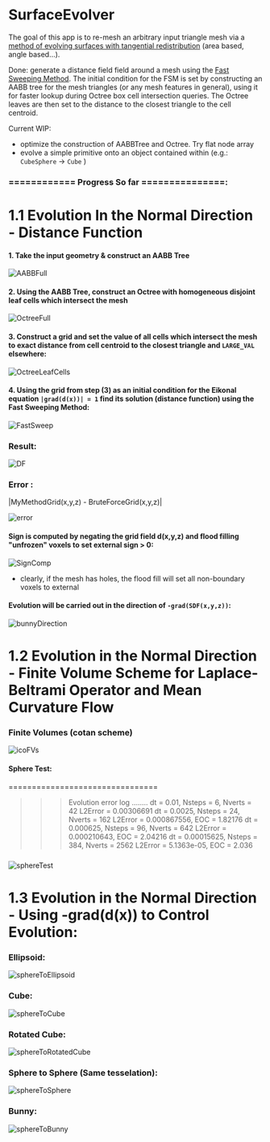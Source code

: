 # SurfaceEvolver

The goal of this app is to re-mesh an arbitrary input triangle mesh via a [method of evolving surfaces with tangential redistribution](http://www.math.sk/mikula/mrss_SISC.pdf) (area based, angle based...).

Done: generate a distance field field around a mesh using the [Fast Sweeping Method](https://graphics.stanford.edu/courses/cs468-03-fall/Papers/zhao_fastsweep1.pdf). The initial condition for the FSM is set by constructing an AABB tree for the mesh triangles (or any mesh features in general), using it for faster lookup during Octree box cell intersection queries. The Octree leaves are then set to the distance to the closest triangle to the cell centroid.

Current WIP: 

- optimize the construction of AABBTree and Octree. Try flat node array
- evolve a simple primitive onto an object contained within (e.g.: `CubeSphere` -> `Cube` )

### ============ Progress So far ===============:

# 1.1 Evolution In the Normal Direction - Distance Function

#### 1. Take the input geometry & construct an AABB Tree
![AABBFull](https://github.com/MCInversion/SurfaceEvolverDevelop/blob/master/SurfaceEvolver/Images/BunnyAABBNodes.jpg)

#### 2. Using the AABB Tree, construct an Octree with homogeneous disjoint leaf cells which intersect the mesh

![OctreeFull](https://github.com/MCInversion/SurfaceEvolverDevelop/blob/master/SurfaceEvolver/Images/BunnyOctreeFull.jpg)

#### 3. Construct a grid and set the value of all cells which intersect the mesh to exact distance from cell centroid to the closest triangle and `LARGE_VAL` elsewhere:
![OctreeLeafCells](https://github.com/MCInversion/SurfaceEvolverDevelop/blob/master/SurfaceEvolver/Images/BunnyOctreeLeafCells.jpg)

#### 4. Using the grid from step (3) as an initial condition for the Eikonal equation `|grad(d(x))| = 1` find its solution (distance function) using the Fast Sweeping Method:
![FastSweep](https://github.com/MCInversion/SurfaceEvolverDevelop/blob/master/SurfaceEvolver/Images/FS_resized.gif)

### Result:
![DF](https://github.com/MCInversion/SurfaceEvolverDevelop/blob/master/SurfaceEvolver/Images/BunnySDF_FS.jpg)
### Error :
|MyMethodGrid(x,y,z) - BruteForceGrid(x,y,z)|

![error](https://github.com/MCInversion/SurfaceEvolverDevelop/blob/master/SurfaceEvolver/Images/BunnySDF_FS_Error.jpg)

#### Sign is computed by negating the grid field d(x,y,z) and flood filling "unfrozen" voxels to set external sign > 0:
![SignComp](https://github.com/MCInversion/SurfaceEvolverDevelop/blob/master/SurfaceEvolver/Images/BunnySDF_Sign.jpg)

- clearly, if the mesh has holes, the flood fill will set all non-boundary voxels to external

#### Evolution will be carried out in the direction of `-grad(SDF(x,y,z))`:
![bunnyDirection](https://github.com/MCInversion/SurfaceEvolverDevelop/blob/master/SurfaceEvolver/Images/EvolutionInBunyDirection3D.jpg)

# 1.2 Evolution in the Normal Direction - Finite Volume Scheme for Laplace-Beltrami Operator and Mean Curvature Flow
### Finite Volumes (cotan scheme)
![icoFVs](https://github.com/MCInversion/SurfaceEvolverDevelop/blob/master/SurfaceEvolver/Images/IcoSphereFVBuilding.gif)

#### Sphere Test:
================================
>>> Evolution error log ........
dt = 0.01, Nsteps = 6, Nverts = 42
L2Error = 0.00306691
dt = 0.0025, Nsteps = 24, Nverts = 162
L2Error = 0.000867556, EOC = 1.82176
dt = 0.000625, Nsteps = 96, Nverts = 642
L2Error = 0.000210643, EOC = 2.04216
dt = 0.00015625, Nsteps = 384, Nverts = 2562
L2Error = 5.1363e-05, EOC = 2.036
##### 
![sphereTest](https://github.com/MCInversion/SurfaceEvolverDevelop/blob/master/SurfaceEvolver/Images/ShrinkingSphere.gif)

# 1.3 Evolution in the Normal Direction - Using -grad(d(x)) to Control Evolution:
### Ellipsoid:
![sphereToEllipsoid](https://github.com/MCInversion/SurfaceEvolverDevelop/blob/master/SurfaceEvolver/Images/SphereToEllipsoidStatic.gif)

### Cube:
![sphereToCube](https://github.com/MCInversion/SurfaceEvolverDevelop/blob/master/SurfaceEvolver/Images/SphereToCubeEvolutionStatic.gif)

### Rotated Cube:
![sphereToRotatedCube](https://github.com/MCInversion/SurfaceEvolverDevelop/blob/master/SurfaceEvolver/Images/SphereToRotatedBox.gif)

### Sphere to Sphere (Same tesselation):
![sphereToSphere](https://github.com/MCInversion/SurfaceEvolverDevelop/blob/master/SurfaceEvolver/Images/SphereToSphereStatic.gif)

### Bunny:
![sphereToBunny](https://github.com/MCInversion/SurfaceEvolverDevelop/blob/master/SurfaceEvolver/Images/SphereToBunny.gif)
